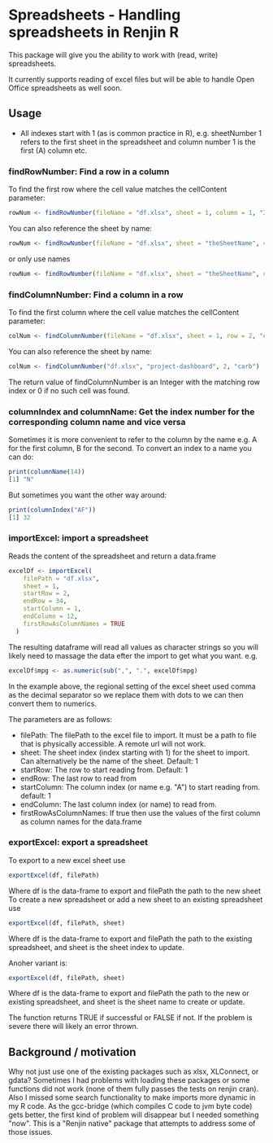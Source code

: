 # Spreadsheets - Handling spreadsheets in Renjin R

This package will give you the ability to work with (read, write) spreadsheets.

It currently supports reading of excel files but will be able to handle
Open Office spreadsheets as well soon.

## Usage
* All indexes start with 1 (as is common practice in R), e.g. sheetNumber 1 refers to the 
first sheet in the spreadsheet and column number 1 is the first (A) column etc.

### findRowNumber: Find a row in a column
To find the first row where the cell value matches the cellContent parameter:  

```r
rowNum <- findRowNumber(fileName = "df.xlsx", sheet = 1, column = 1, "Iris")
```

You can also reference the sheet by name:

```r
rowNum <- findRowNumber(fileName = "df.xlsx", sheet = "theSheetName", column = 1, "Iris")
```

or only use names

```r
rowNum <- findRowNumber(fileName = "df.xlsx", sheet = "theSheetName", column = "A", "Iris")
```

### findColumnNumber: Find a column in a row
To find the first column where the cell value matches the cellContent parameter:  

```r
colNum <- findColumnNumber(fileName = "df.xlsx", sheet = 1, row = 2, "carb")`
```

You can also reference the sheet by name:

```r
colNum <- findColumnNumber("df.xlsx", "project-dashboard", 2, "carb")
```

The return value of findColumnNumber is an Integer with the matching row index
or 0 if no such cell was found.

### columnIndex and columnName: Get the index number for the corresponding column name and vice versa
Sometimes it is more convenient to refer to the column by the name e.g. A for the first column, B for the second.
To convert an index to a name you can do:
```r
print(columnName(14))
[1] "N"
```

But sometimes you want the other way around:

```r
print(columnIndex("AF"))
[1] 32
```

### importExcel: import a spreadsheet
Reads the content of the spreadsheet and return a data.frame
```r
excelDf <- importExcel(
    filePath = "df.xlsx",
    sheet = 1,
    startRow = 2,
    endRow = 34,
    startColumn = 1,
    endColumn = 12,
    firstRowAsColumnNames = TRUE
  )
```
The resulting dataframe will read all values as character strings so you will likely need to
massage the data efter the import to get what you want. e.g.

```r
excelDf$mpg <- as.numeric(sub(",", ".", excelDf$mpg)
```

In the example above, the regional setting of the excel sheet used comma as the decimal separator so we replace them with 
dots to we can then convert them to numerics.

The parameters are as follows:
* filePath: The filePath to the excel file to import. It must be a path to file that is physically accessible. A remote url will not work.
* sheet: The sheet index (index starting with 1) for the sheet to import. Can alternatively be the name of the sheet. Default: 1 
* startRow: The row to start reading from. Default: 1
* endRow: The last row to read from
* startColumn: The column index (or name e.g. "A") to start reading from. default: 1
* endColumn: The last column index (or name) to read from.
* firstRowAsColumnNames: If true then use the values of the first column as column names for the data.frame

### exportExcel: export a spreadsheet

To export to a new excel sheet use
```r
exportExcel(df, filePath)
```
Where df is the data-frame to export and filePath the path to the new sheet
To create a new spreadsheet or add a new sheet to an existing spreadsheet use
```r
exportExcel(df, filePath, sheet)
```
Where df is the data-frame to export and filePath the path to the existing spreadsheet, 
and sheet is the sheet index to update. 

Anoher variant is:

```r
exportExcel(df, filePath, sheet)
```
Where df is the data-frame to export and filePath the path to the new or existing spreadsheet, 
and sheet is the sheet name to create or update. 

The function returns TRUE if successful or FALSE if not. If the problem is severe there will likely an
error thrown.

## Background / motivation
Why not just use one of the existing packages such as xlsx, XLConnect, or gdata? 
Sometimes I had problems with loading these packages or some functions did not work (none of them fully passes 
the tests on renjin cran).
Also I missed some search functionality to make imports more dynamic in my R code. 
As the gcc-bridge (which compiles C code to jvm byte code) gets better, the first kind of problem will disappear
but I needed something "now". This is a "Renjin native" package that attempts to address some of those issues.
